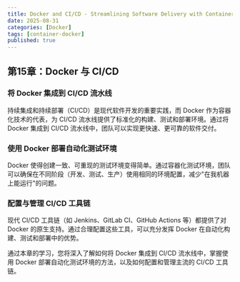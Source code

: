 ```yaml
---
title: Docker and CI/CD - Streamlining Software Delivery with Containerization
date: 2025-08-31
categories: [Docker]
tags: [container-docker]
published: true
---
```


## 第15章：Docker 与 CI/CD

### 将 Docker 集成到 CI/CD 流水线

持续集成和持续部署（CI/CD）是现代软件开发的重要实践，而 Docker 作为容器化技术的代表，为 CI/CD 流水线提供了标准化的构建、测试和部署环境。通过将 Docker 集成到 CI/CD 流水线中，团队可以实现更快速、更可靠的软件交付。

### 使用 Docker 部署自动化测试环境

Docker 使得创建一致、可重现的测试环境变得简单。通过容器化测试环境，团队可以确保在不同阶段（开发、测试、生产）使用相同的环境配置，减少"在我机器上能运行"的问题。

### 配置与管理 CI/CD 工具链

现代 CI/CD 工具链（如 Jenkins、GitLab CI、GitHub Actions 等）都提供了对 Docker 的原生支持。通过合理配置这些工具，可以充分发挥 Docker 在自动化构建、测试和部署中的优势。

通过本章的学习，您将深入了解如何将 Docker 集成到 CI/CD 流水线中，掌握使用 Docker 部署自动化测试环境的方法，以及如何配置和管理主流的 CI/CD 工具链。